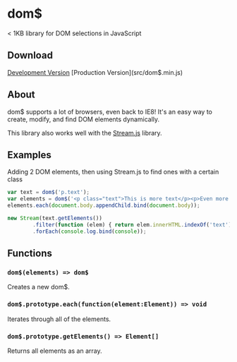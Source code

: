 # dom$
< 1KB library for DOM selections in JavaScript

## Download

[Development Version](src/dom$.js) [Production Version](src/dom$.min.js)

## About

dom$ supports a lot of browsers, even back to IE8! It's an easy way to create, modify, and find DOM elements dynamically.

This library also works well with the [Stream.js](https://github.com/PaulBGD/Stream.js) library.

## Examples

Adding 2 DOM elements, then using Stream.js to find ones with a certain class

```javascript
var text = dom$('p.text');
var elements = dom$('<p class="text">This is more text</p><p>Even more!</p>');
elements.each(document.body.appendChild.bind(document.body));

new Stream(text.getElements())
        .filter(function (elem) { return elem.innerHTML.indexOf('text') > 0 })
        .forEach(console.log.bind(console));
```

## Functions

### `dom$(elements) => dom$`

Creates a new dom$.

### `dom$.prototype.each(function(element:Element)) => void`

Iterates through all of the elements.

### `dom$.prototype.getElements() => Element[]`

Returns all elements as an array.
